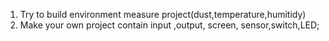 1. Try to build environment measure project(dust,temperature,humitidy)
2. Make your own project contain input ,output, screen, sensor,switch,LED;